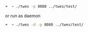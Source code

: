 ```bash 
➜  ~ ./twes -p 8080 ../twes/test/
```
or
run as daemon
```bash 
➜  ~ ./twes -d -p 8080 ../twes/test/
```
